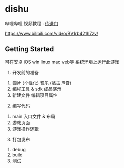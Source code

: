 # dishu

哔哩哔哩 视频教程 : [传送门](https://www.bilibili.com/video/BV1rb421h7zv/)

https://www.bilibili.com/video/BV1rb421h7zv/
## Getting Started

可在安卓 iOS win linux mac web等
系统环境上运行此游戏

1. 开发前的准备 
1) 图片 (个性化)  音乐 (敲击 声音)
2) 编程工具 & sdk  成品演示
3) 新建文件 编辑项目属性

2. 编写代码
1) main 入口文件 & 布局
2) 游戏页面 
3) 游戏操作逻辑

3. 打包发布
1) debug
2) build
3) 测试
